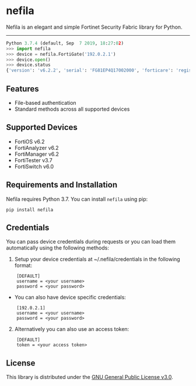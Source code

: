 # nefila

Nefila is an elegant and simple Fortinet Security Fabric library for Python.

---

```python
Python 3.7.4 (default, Sep  7 2019, 18:27:02)
>>> import nefila
>>> device = nefila.FortiGate('192.0.2.1')
>>> device.open()
>>> device.status
{'version': 'v6.2.2', 'serial': 'FG81EP4Q17002000', 'forticare': 'registered', 'hostname': 'FW01', 'model': 'FortiGate-81E-POE', 'uptime': 22625}
```


## Features

- File-based authentication
- Standard methods across all supported devices


## Supported Devices

- FortiOS v6.2
- FortiAnalyzer v6.2
- FortiManager v6.2
- FortiTester v3.7
- FortiSwitch v6.0


## Requirements and Installation

Nefila requires Python 3.7. You can install `nefila` using pip:

    pip install nefila


## Credentials

You can pass device credentials during requests or you can load them 
automatically using the following methods:

1. Setup your device credentials at ~/.nefila/credentials in the 
following format:
```
    [DEFAULT]
    username = <your username>
    password = <your password>
```

- You can also have device specific credentials:
```
    [192.0.2.1]
    username = <your username>
    password = <your password>
```

2. Alternatively you can also use an access token:
```
    [DEFAULT]
    token = <your access token>
```


## License

This library is distributed under the 
[GNU General Public License v3.0](https://choosealicense.com/licenses/gpl-3.0/).
